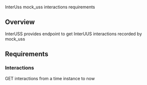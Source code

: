 InterUss mock_uss interactions requirements

## Overview
InterUSS provides endpoint to get InterUUS interactions recorded by mock_uss


## Requirements

### Interactions
GET interactions from a time instance to now
